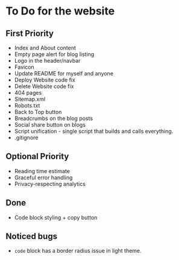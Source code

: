 # To Do for the website

## First Priority
* Index and About content
* Empty page alert for blog listing
* Logo in the header/navbar
* Favicon
* Update README for myself and anyone
* Deploy Website code fix
* Delete Website code fix
* 404 pages
* Sitemap.xml
* Robots.txt
* Back to Top button
* Breadcrumbs on the blog posts
* Social share button on blogs
* Script unification - single script that builds and calls everything.
* .gitignore

## Optional Priority
* Reading time estimate
* Graceful error handling
* Privacy-respecting analytics

## Done
* Code block styling + copy button

## Noticed bugs
* ``code`` block has a border radius issue in light theme.

